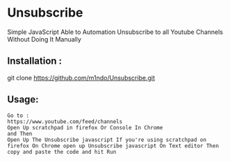 # Unsubscribe
Simple JavaScript Able to Automation Unsubscribe to all Youtube Channels Without Doing It Manually 

## Installation :
git clone https://github.com/m1ndo/Unsubscribe.git

## Usage: 
```
Go to :
https://www.youtube.com/feed/channels
Open Up scratchpad in firefox Or Console In Chrome 
and Then 
Open Up The Unsubscribe javascript If you're using scratchpad on firefox On Chrome open up Unsubscribe javascript On Text editor Then 
copy and paste the code and hit Run
```
